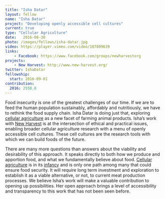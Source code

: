 ```yaml
---
title: "Isha Datar"
layout: fellow
name: "Isha Datar"
project: "Developing openly accessible cell cultures"
current: true
type: "Cellular Agriculture"
date:   2016-08-30
photo: /images/fellows/isha-datar.jpg
video: https://player.vimeo.com/video/187809639
links:
    - Facebook: https://www.facebook.com/groups/newharvestorg
projects:
    - New Harvest: http://www.new-harvest.org/
twitter: IshaDatar
fellowship:
  start: 2016-09-01
contribution:
  2016: 2558.8
---
```


Food insecurity is one of the greatest challenges of our time. If we are to feed the human population sustainably, affordably and nutritiously, we have to rethink the food supply chain. Isha Datar is doing just that, exploring [cellular agriculture](http://www.new-harvest.org/) as a new facet of farming animal products. Isha’s work with [New Harvest](http://www.new-harvest.org/) is at the intersection of ethical and practical issues, enabling broader cellular agriculture research with a menu of openly accessible cell cultures. These cell cultures are the research tools with which we can build foods of the future.

There are many more questions than answers about the viability and desirability of this approach. It speaks directly to both how we produce and apportion food, and what we fundamentally believe about food. [Cellular agriculture](http://www.new-harvest.org/cellular_agriculture) is in its [infancy](https://en.wikipedia.org/wiki/Timeline_of_cellular_agriculture) and is only one path among many that could ensure food security. It will require long term investment and exploration to establish it as a viable alternative, or not, to current meat production processes. We believe Isha’s work will make a valuable contribution to opening up possibilities. Her open approach brings a level of accessibility and transparency to this work that has not been seen before.
